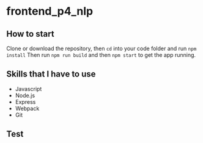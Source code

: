 # frontend_p4_nlp

## How to start

Clone or download the repository, then `cd` into your code folder and
run ```npm install``` Then run ```npm run build``` and then ```npm start``` to get the app running.

## Skills that I have to use
- Javascript
- Node.js
- Express
- Webpack
- Git

## Test

